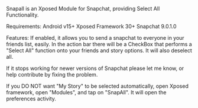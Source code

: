 Snapall is an Xposed Module for Snapchat, providing Select All Functionality.

Requirements:
   Android v15+
   Xposed Framework 30+
   Snapchat 9.0.1.0

Features:
   If enabled, it allows you to send a snapchat to everyone in your friends list, easily.
   In the action bar there will be a CheckBox that performs a "Select All" function 
     onto your friends and story options. It will also deselect all.

   If it stops working for newer versions of Snapchat please let me know, or help contribute
     by fixing the problem.

   If you DO NOT want "My Story" to be selected automatically, open Xposed
     framework, open "Modules", and tap on "SnapAll". It will open the preferences activity.
